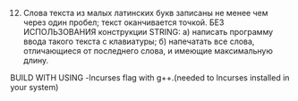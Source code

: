 12)	Слова текста из малых латинских букв записаны не менее чем через один пробел; текст оканчивается точкой. БЕЗ ИСПОЛЬЗОВАНИЯ конструкции STRING:
а) написать программу ввода такого текста с клавиатуры;
б) напечатать все слова, отличающиеся от последнего слова, и имеющие максимальную длину.

BUILD WITH USING -lncurses flag with g++.(needed to lncurses installed in your system)
